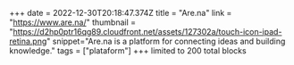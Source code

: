 +++
date = 2022-12-30T20:18:47.374Z
title = "Are.na"
link = "https://www.are.na/"
thumbnail = "https://d2hp0ptr16qg89.cloudfront.net/assets/127302a/touch-icon-ipad-retina.png"
snippet="Are.na is a platform for connecting ideas and building knowledge."
tags = ["plataform"]
+++
limited to 200 total blocks
